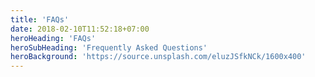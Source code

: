 ```yaml
---
title: 'FAQs'
date: 2018-02-10T11:52:18+07:00
heroHeading: 'FAQs'
heroSubHeading: 'Frequently Asked Questions'
heroBackground: 'https://source.unsplash.com/eluzJSfkNCk/1600x400'
---
```

